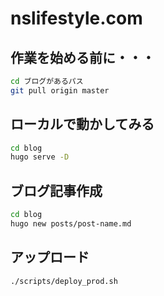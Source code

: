 # nslifestyle.com

## 作業を始める前に・・・

```sh
cd ブログがあるパス
git pull origin master
```

## ローカルで動かしてみる

```sh
cd blog
hugo serve -D
```

## ブログ記事作成

```sh
cd blog
hugo new posts/post-name.md
```

## アップロード

```sh
./scripts/deploy_prod.sh
```

